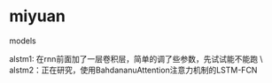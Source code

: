 # miyuan
models

alstm1: 在rnn前面加了一层卷积层，简单的调了些参数，先试试能不能跑 \\
alstm2：正在研究，使用BahdananuAttention注意力机制的LSTM-FCN
